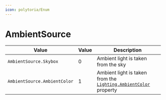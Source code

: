 ```yaml
---
icon: polytoria/Enum
---
```


# AmbientSource
| Value | Value | Description |
| --- | --- | --- |
| `AmbientSource.Skybox` | 0 | Ambient light is taken from the sky |
| `AmbientSource.AmbientColor` | 1 | Ambient light is taken from the [`Lighting.AmbientColor`](/objects/game/Lighting#AmbientColor) property |